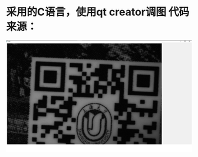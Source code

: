 # 采用的C语言，使用qt creator调图 代码来源：
  ![image](https://github.com/summerlikey/Binocular-microscopic-three-dimensional-imaging/raw/master/image/qtwithc.png) 
